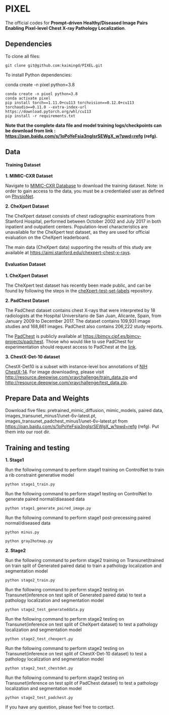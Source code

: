 # PIXEL
The official codes for **Prompt-driven Healthy/Diseased Image Pairs Enabling Pixel-level Chest X-ray Pathology Localization**.

## Dependencies

To clone all files:

```
git clone git@github.com:kaimingd/PIXEL.git
```

To install Python dependencies:

conda create -n pixel python=3.8

```
conda create -n pixel python=3.8
conda activate pixel
pip install torch==1.11.0+cu113 torchvision==0.12.0+cu113 torchaudio==0.11.0 --extra-index-url https://download.pytorch.org/whl/cu113
pip install -r requirements.txt
```

**Note that the complete data file and model training logs/checkpoints can be download from link : https://pan.baidu.com/s/1oPoYeFsia3ngIsrSEWgX_w?pwd=refg (refg).**


## Data

#### **Training Dataset**   
**1. MIMIC-CXR Dataset**

Navigate to [MIMIC-CXR Database](https://physionet.org/content/mimic-cxr/2.0.0/) to download the training dataset. Note: in order to gain access to the data, you must be a credentialed user as defined on [PhysioNet](https://physionet.org/settings/credentialing/).

**2. CheXpert Dataset**

The CheXpert dataset consists of chest radiographic examinations from Stanford Hospital, performed between October 2002 and July 2017 in both inpatient and outpatient centers. Population-level characteristics are unavailable for the CheXpert test dataset, as they are used for official evaluation on the CheXpert leaderboard.

The main data (CheXpert data) supporting the results of this study are available at https://aimi.stanford.edu/chexpert-chest-x-rays.


#### **Evaluation Dataset**   

**1. CheXpert Dataset**

The CheXpert test dataset has recently been made public, and can be found by following the steps in the [cheXpert-test-set-labels](https://github.com/rajpurkarlab/cheXpert-test-set-labels) repository. 

**2. PadChest Dataset**

The PadChest dataset contains chest X-rays that were interpreted by 18 radiologists at the Hospital Universitario de San Juan, Alicante, Spain, from January 2009 to December 2017. The dataset contains 109,931 image studies and 168,861 images. PadChest also contains 206,222 study reports.

The [PadChest](https://arxiv.org/abs/1901.07441) is publicly available at https://bimcv.cipf.es/bimcv-projects/padchest. Those who would like to use PadChest for experimentation should request access to PadChest at the [link](https://bimcv.cipf.es/bimcv-projects/padchest).

**3. ChestX-Det-10 dataset**

ChestX-Det10 is a subset with instance-level box annotations of [NIH ChestX-14](https://www.nih.gov/news-events/news-releases/nih-clinical-center-provides-one-largest-publicly-available-chest-x-ray-datasets-scientific-community).
For image downloading, please visit http://resource.deepwise.com/xraychallenge/train_data.zip and http://resource.deepwise.com/xraychallenge/test_data.zip.

## Prepare Data and Weights 

Download five files: pretrained_mimic_diffusion, mimic_models, paired data, images_transunet_minus1/unet-6v-latest.pt, images_transunet_padchest_minus1/unet-6v-latest.pt
from  https://pan.baidu.com/s/1oPoYeFsia3ngIsrSEWgX_w?pwd=refg (refg).
Put them into our root dir.


## Training and testing

**1. Stage1**

Run the following command to perform stage1 training on ControlNet to train a rib constraint generative model

`python stage1_train.py ` 

Run the following command to perform stage1 testing on ControlNet to generate paired normal/diseased data

`python stage1_generate_paired_image.py ` 

Run the following command to perform stage1 post-precessing paired normal/diseased data

`python minus.py ` 

`python gray2hotmap.py ` 


**2. Stage2**

Run the following command to perform stage2 training on Transunet(trained on train split of Generated paired data) to train a pathology localization and segmentation model

`python stage2_train.py ` 

Run the following command to perform stage2 testing on Transunet(inference on test split of Generated paired data) to test a pathology localization and segmentation model

`python stage2_test_generateddata.py ` 

Run the following command to perform stage2 testing on Transunet(inference on test split of CheXpert dataset) to test a pathology localization and segmentation model

`python stage2_test_chexpert.py ` 

Run the following command to perform stage2 testing on Transunet(inference on test split of ChestX-Det-10 dataset) to test a pathology localization and segmentation model

`python stage2_test_chestdet.py ` 

Run the following command to perform stage2 testing on Transunet(inference on test split of PadChest dataset) to test a pathology localization and segmentation model

`python stage2_test_padchest.py ` 




If you have any question, please feel free to contact.








